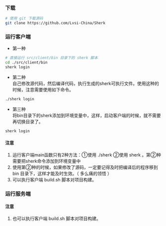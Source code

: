 ### 下载

```bash
# 使用 git 下载源码
git clone https://github.com/Lvsi-China/Sherk
```

### 运行客户端

- 第一种<br>
```bash
# 直接运行 src/client/bin 目录下的 sherk 脚本
cd ./src/client/bin
sherk login
```

- 第二种<br>
自己修改源代码，然后编译代码，执行生成的sherk可执行文件。使用这种的时候，注意需要使用如下命令。
```bash
./sherk login
```

- 第三种<br>
将bin目录下的sherk添加到环境变量中，这样，启动客户端的时候，就不需要再切换目录了。
```bash
sherk login
```

#### 注意
1. 运行客户端main函数只有2种方法：①使用 ./sherk ②使用 sherk 。第②种需要把sherk命令添加到环境变量中
2. 使用第②种的时候，如果修改了源码，一定要记得及时把编译后的程序移到 bin 目录下，这样才能及时生效。（ 多么痛的领悟 ）
3. 可以执行客户端 build.sh 脚本对项目构建。

### 运行服务端


#### 注意
1. 也可以执行客户端 build.sh 脚本对项目构建。

